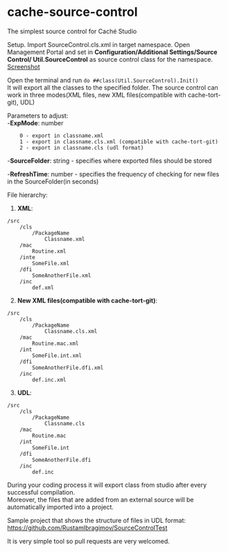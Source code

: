# cache-source-control
The simplest source control for Caché Studio

Setup.
Import SourceControl.cls.xml in target namespace.
Open Management Portal and set in **Configuration/Additional Settings/Source Control/ Util.SourceControl** as source control class for the namespace.
[Screenshot](https://cloud.githubusercontent.com/assets/14019396/16948872/e1667516-4dbf-11e6-85b5-632cffdf2601.PNG)


Open the terminal and run `do ##class(Util.SourceControl).Init()`<br>
It will export all the classes to the specified folder. The source control can work in three modes(XML files, new XML files(compatible with cache-tort-git), UDL)

Parameters to adjust:<br>
-**ExpMode**: number
```
    0 - export in classname.xml 
    1 - export in classname.cls.xml (compatible with cache-tort-git)
    2 - export in classname.cls (udl format)
```
-**SourceFolder**: string - specifies where exported files should be stored

-**RefreshTime**: number - specifies the frequency of checking for new files in the SourceFolder(in seconds)


File hierarchy: 
1) **XML**:
```
/src
    /cls
        /PackageName
            Classname.xml
    /mac
        Routine.xml
    /inte
        SomeFile.xml
    /dfi
        SomeAnotherFile.xml
    /inc
        def.xml
```

2) **New XML files(compatible with cache-tort-git)**:
```
/src
    /cls
        /PackageName
            Classname.cls.xml
    /mac
        Routine.mac.xml
    /int
        SomeFile.int.xml
    /dfi 
        SomeAnotherFile.dfi.xml
    /inc
        def.inc.xml
```

3) **UDL**:
```
/src
    /cls
        /PackageName
            Classname.cls
    /mac
        Routine.mac
    /int
        SomeFile.int
    /dfi 
        SomeAnotherFile.dfi
    /inc
        def.inc
```

During your coding process it will export class from studio after every successful compilation.<br>
Moreover, the files that are added from an external source will be automatically imported into a project.


Sample project that shows the structure of files in UDL format: https://github.com/RustamIbragimov/SourceControlTest


It is very simple tool so pull requests are very welcomed.